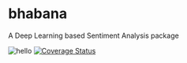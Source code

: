 # bhabana
A Deep Learning based Sentiment Analysis package

![hello](https://travis-ci.org/dashayushman/bhabana.svg?branch=develop)
[![Coverage Status](https://coveralls.io/repos/github/dashayushman/bhabana/badge.svg?branch=develop)](https://coveralls.io/github/dashayushman/bhabana?branch=develop)
